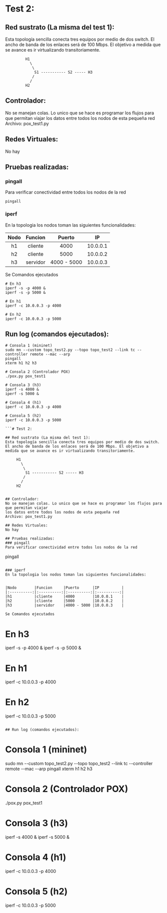 # Test 2:

## Red sustrato (La misma del test 1):  
Esta topología sencilla conecta tres equipos por medio de dos switch. El ancho de banda de los enlaces será de 100 Mbps. El objetivo a medida que se avance es ir virtualizando transitoriamente.

```
         H1
           \
            \
             S1 ----------- S2 ----- H3
            /
           /
         H2
```

## Controlador: 
No se manejan colas. Lo unico que se hace es programar los flujos para que permitan viajar
los datos entre todos los nodos de esta pequeña red
Archivo: pox_test1.py

## Redes Virtuales: 
No hay 

## Pruebas realizadas:
### pingall
Para verificar conectividad entre todos los nodos de la red

```
pingall
```

### iperf
En la topologia los nodos toman las siguientes funcionalidades:


|Nodo        |Funcion     |Puerto      |IP          |
|:----------:|:----------:|:----------:|:----------:|
|h1          |cliente     |4000        |10.0.0.1    |
|h2          |cliente     |5000        |10.0.0.2    |
|h3          |servidor    |4000 - 5000 |10.0.0.3    |

Se Comandos ejecutados

```
# En h3
iperf -s -p 4000 &
iperf -s -p 5000 &

# En h1
iperf -c 10.0.0.3 -p 4000

# En h2
iperf -c 10.0.0.3 -p 5000

```

## Run log (comandos ejecutados):
```
# Consola 1 (mininet)
sudo mn --custom topo_test2.py --topo topo_test2 --link tc --controller remote --mac --arp
pingall
xterm h1 h2 h3

# Consola 2 (Controlador POX)
./pox.py pox_test1

# Consola 3 (h3)
iperf -s 4000 &
iperf -s 5000 &

# Consola 4 (h1)
iperf -c 10.0.0.3 -p 4000

# Consola 5 (h2)
iperf -c 10.0.0.3 -p 5000

```# Test 2:

## Red sustrato (La misma del test 1):  
Esta topología sencilla conecta tres equipos por medio de dos switch. El ancho de banda de los enlaces será de 100 Mbps. El objetivo a medida que se avance es ir virtualizando transitoriamente.

```
         H1
           \
            \
             S1 ----------- S2 ----- H3
            /
           /
         H2
```

## Controlador: 
No se manejan colas. Lo unico que se hace es programar los flujos para que permitan viajar
los datos entre todos los nodos de esta pequeña red
Archivo: pox_test1.py

## Redes Virtuales: 
No hay 

## Pruebas realizadas:
### pingall
Para verificar conectividad entre todos los nodos de la red

```
pingall
```

### iperf
En la topologia los nodos toman las siguientes funcionalidades:


|Nodo        |Funcion     |Puerto      |IP          |
|:----------:|:----------:|:----------:|:----------:|
|h1          |cliente     |4000        |10.0.0.1    |
|h2          |cliente     |5000        |10.0.0.2    |
|h3          |servidor    |4000 - 5000 |10.0.0.3    |

Se Comandos ejecutados

```
# En h3
iperf -s -p 4000 &
iperf -s -p 5000 &

# En h1
iperf -c 10.0.0.3 -p 4000

# En h2
iperf -c 10.0.0.3 -p 5000

```

## Run log (comandos ejecutados):
```
# Consola 1 (mininet)
sudo mn --custom topo_test2.py --topo topo_test2 --link tc --controller remote --mac --arp
pingall
xterm h1 h2 h3

# Consola 2 (Controlador POX)
./pox.py pox_test1

# Consola 3 (h3)
iperf -s 4000 &
iperf -s 5000 &

# Consola 4 (h1)
iperf -c 10.0.0.3 -p 4000

# Consola 5 (h2)
iperf -c 10.0.0.3 -p 5000

```

